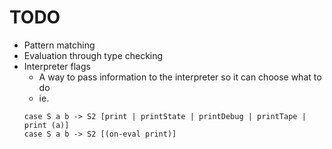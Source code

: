 # TODO
- Pattern matching
- Evaluation through type checking
- Interpreter flags
    - A way to pass information to the interpreter so it can choose what to do 
    - ie. 
    ```
    case S a b -> S2 [print | printState | printDebug | printTape | print (a)]
    case S a b -> S2 [(on-eval print)]
    ```

